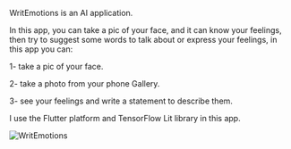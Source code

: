 WritEmotions is an AI application.

In this app, you can take a pic of your face, and it can know your feelings, then try to suggest some words to talk about or express your feelings, in this app you can:

1- take a pic of your face.

2- take a photo from your phone Gallery.

3- see your feelings and write a statement to describe them.


I use the Flutter platform and TensorFlow Lit library in this app.


![WritEmotions](https://user-images.githubusercontent.com/114604585/198342205-ae1a3ffa-9bb2-412a-bf8f-cf99acda46ea.png)
